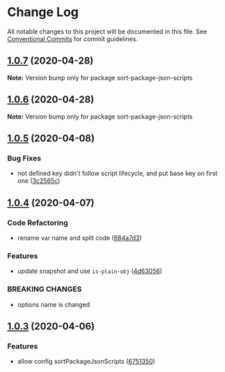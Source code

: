 # Change Log

All notable changes to this project will be documented in this file.
See [Conventional Commits](https://conventionalcommits.org) for commit guidelines.

## [1.0.7](https://github.com/bluelovers/ws-yarn-workspaces/compare/sort-package-json-scripts@1.0.6...sort-package-json-scripts@1.0.7) (2020-04-28)

**Note:** Version bump only for package sort-package-json-scripts





## [1.0.6](https://github.com/bluelovers/ws-yarn-workspaces/compare/sort-package-json-scripts@1.0.5...sort-package-json-scripts@1.0.6) (2020-04-28)

**Note:** Version bump only for package sort-package-json-scripts





## [1.0.5](https://github.com/bluelovers/ws-yarn-workspaces/compare/sort-package-json-scripts@1.0.4...sort-package-json-scripts@1.0.5) (2020-04-08)


### Bug Fixes

* not defined key didn't follow script lifecycle, and put base key on first one ([3c2565c](https://github.com/bluelovers/ws-yarn-workspaces/commit/3c2565c9543423a7c66b4d71530b88af3a296af3))





## [1.0.4](https://github.com/bluelovers/ws-yarn-workspaces/compare/sort-package-json-scripts@1.0.3...sort-package-json-scripts@1.0.4) (2020-04-07)


### Code Refactoring

* rename var name and split code ([684a7d3](https://github.com/bluelovers/ws-yarn-workspaces/commit/684a7d3f25fca76eea40837d3f632ca64b5abf64))


### Features

* update snapshot and use `is-plain-obj` ([4d63056](https://github.com/bluelovers/ws-yarn-workspaces/commit/4d630568b5cecec67a8e58c4f5c083d60a1887af))


### BREAKING CHANGES

* options name is changed





## [1.0.3](https://github.com/bluelovers/ws-yarn-workspaces/compare/sort-package-json-scripts@1.0.2...sort-package-json-scripts@1.0.3) (2020-04-06)


### Features

* allow config sortPackageJsonScripts ([6751350](https://github.com/bluelovers/ws-yarn-workspaces/commit/6751350a95ed519130f65c06f6628f0d2e8a320b))
